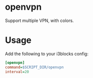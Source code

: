 # openvpn

Support multiple VPN, with colors.

# Usage

Add the following to your i3blocks config:

``` ini
[openvpn]
command=$SCRIPT_DIR/openvpn
interval=20
```
